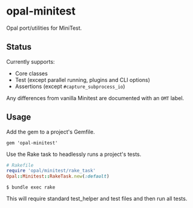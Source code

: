 # opal-minitest

Opal port/utilities for MiniTest.

## Status

Currently supports:

* Core classes
* Test (except parallel running, plugins and CLI options)
* Assertions (except `#capture_subprocess_io`)

Any differences from vanilla Minitest are documented with an `OMT` label.

## Usage

Add the gem to a project's Gemfile.

`gem 'opal-minitest'`

Use the Rake task to headlessly runs a project's tests.

```ruby
# Rakefile
require 'opal/minitest/rake_task'
Opal::Minitest::RakeTask.new(:default)
```

`$ bundle exec rake`

This will require standard test_helper and test files and then run all tests.
